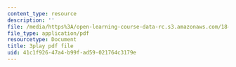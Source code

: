 ```yaml
---
content_type: resource
description: ''
file: /media/https%3A/open-learning-course-data-rc.s3.amazonaws.com/18-085-computational-science-and-engineering-i-fall-2008/41c1f92647a4b99fad59021764c3179e_GQbq9G__--Y.pdf
file_type: application/pdf
resourcetype: Document
title: 3play pdf file
uid: 41c1f926-47a4-b99f-ad59-021764c3179e
---
```

